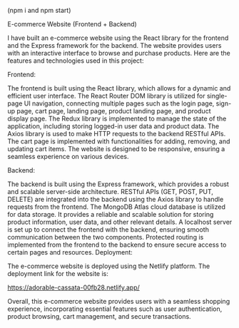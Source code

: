 
(npm i and npm start)

E-commerce Website (Frontend + Backend)

I have built an e-commerce website using the React library for the frontend and the Express framework for the backend. The website provides users with an interactive interface to browse and purchase products. Here are the features and technologies used in this project:



Frontend:

The frontend is built using the React library, which allows for a dynamic and efficient user interface.
The React Router DOM library is utilized for single-page UI navigation, connecting multiple pages such as the login page, sign-up page, cart page, landing page, product landing page, and product display page.
The Redux library is implemented to manage the state of the application, including storing logged-in user data and product data.
The Axios library is used to make HTTP requests to the backend RESTful APIs.
The cart page is implemented with functionalities for adding, removing, and updating cart items.
The website is designed to be responsive, ensuring a seamless experience on various devices.


Backend:

The backend is built using the Express framework, which provides a robust and scalable server-side architecture.
RESTful APIs (GET, POST, PUT, DELETE) are integrated into the backend using the Axios library to handle requests from the frontend.
The MongoDB Atlas cloud database is utilized for data storage. It provides a reliable and scalable solution for storing product information, user data, and other relevant details.
A localhost server is set up to connect the frontend with the backend, ensuring smooth communication between the two components.
Protected routing is implemented from the frontend to the backend to ensure secure access to certain pages and resources.
Deployment:

The e-commerce website is deployed using the Netlify platform. The deployment link for the website is:


https://adorable-cassata-00fb28.netlify.app/


Overall, this e-commerce website provides users with a seamless shopping experience, incorporating essential features such as user authentication, product browsing, cart management, and secure transactions.
